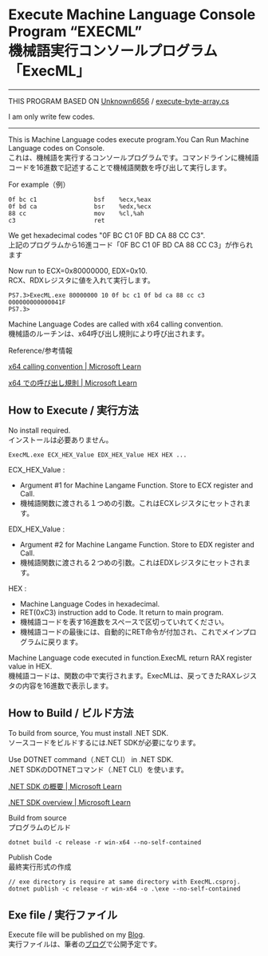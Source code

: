 # Execute Machine Language Console Program “EXECML”<BR>機械語実行コンソールプログラム「ExecML」

---
THIS PROGRAM BASED ON 
[Unknown6656](https://gist.github.com/Unknown6656) / [execute-byte-array.cs](https://gist.github.com/Unknown6656/a42a810d4283208c3c21c632fb16c3f9)

I am only write few codes.

---

This is Machine Language codes execute program.You Can Run Machine Language codes on Console.<BR>これは、機械語を実行するコンソールプログラムです。コマンドラインに機械語コードを16進数で記述することで機械語関数を呼び出して実行します。

For example（例）

    0f bc c1                bsf    %ecx,%eax
    0f bd ca                bsr    %edx,%ecx
    88 cc                   mov    %cl,%ah
    c3                      ret

We get hexadecimal codes "0F BC C1 0F BD CA 88 CC C3".<BR>上記のプログラムから16進コード「0F BC C1 0F BD CA 88 CC C3」が作られます

Now run to ECX=0x80000000, EDX=0x10.<BR>RCX、RDXレジスタに値を入れて実行します。

    PS7.3>ExecML.exe 80000000 10 0f bc c1 0f bd ca 88 cc c3
    000000000000041F
    PS7.3>

Machine Language Codes are called with x64 calling convention.<BR>機械語のルーチンは、x64呼び出し規則により呼び出されます。

Reference/参考情報

[x64 calling convention | Microsoft Learn](https://learn.microsoft.com/en-us/cpp/build/x64-calling-convention?view=msvc-170)

[x64 での呼び出し規則 | Microsoft Learn](https://learn.microsoft.com/ja-jp/cpp/build/x64-calling-convention?view=msvc-170)

## How to Execute / 実行方法
No install required.<BR>インストールは必要ありません。

    ExecML.exe ECX_HEX_Value EDX_HEX_Value HEX HEX ...

ECX_HEX_Value : 
* Argument #1 for Machine Langame Function. Store to ECX register and Call.
* 機械語関数に渡される１つめの引数。これはECXレジスタにセットされます。

EDX_HEX_Value : 
* Argument #2 for Machine Langame Function. Store to EDX register and Call.
* 機械語関数に渡される２つめの引数。これはEDXレジスタにセットされます。

HEX : 
* Machine Language Codes in hexadecimal.
* RET(0xC3) instruction add to Code. It return to main program.
*    機械語コードを表す16進数をスペースで区切っていれてください。
*    機械語コードの最後には、自動的にRET命令が付加され、これでメインプログラムに戻ります。

Machine Language code executed in function.ExecML return RAX register value in HEX.<BR>機械語コードは、関数の中で実行されます。ExecMLは、戻ってきたRAXレジスタの内容を16進数で表示します。

## How to Build / ビルド方法

To build from source, You must install .NET SDK.<BR>ソースコードをビルドするには.NET SDKが必要になります。

Use DOTNET command（.NET CLI） in .NET SDK.<BR>.NET SDKのDOTNETコマンド（.NET CLI）を使います。

[.NET SDK の概要 | Microsoft Learn](https://learn.microsoft.com/ja-jp/dotnet/core/sdk)

[.NET SDK overview | Microsoft Learn]( https://learn.microsoft.com/en-US/dotnet/core/sdk)

Build from source<BR>プログラムのビルド


    dotnet build -c release -r win-x64 --no-self-contained

Publish Code<BR>最終実行形式の作成


    // exe directory is require at same directory with ExecML.csproj.
    dotnet publish -c release -r win-x64 -o .\exe --no-self-contained

## Exe file / 実行ファイル
Execute file will be published on my [Blog](https://shinjishioda.blogspot.com/).<BR>実行ファイルは、筆者の[ブログ](https://shinjishioda.blogspot.com/)で公開予定です。